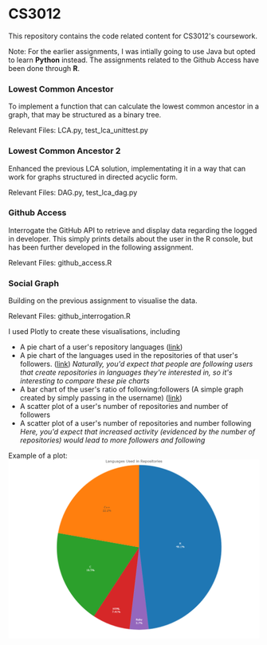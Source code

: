 # CS3012

This repository contains the code related content for CS3012's coursework. 

Note: For the earlier assignments, I was intially going to use Java but opted to learn **Python** instead. The assignments related to the
Github Access have been done through **R**. 

### Lowest Common Ancestor
To implement a function that can calculate the lowest common ancestor in a graph, that may be structured as a binary tree.

Relevant Files: LCA.py, test_lca_unittest.py

### Lowest Common Ancestor 2 
Enhanced the previous LCA solution, implementating it in a way that can work for graphs structured in directed acyclic form.

Relevant Files: DAG.py, test_lca_dag.py

### Github Access
Interrogate the GitHub API to retrieve and display data regarding the logged in developer. This simply prints details about the 
user in the R console, but has been further developed in the following assignment. 

Relevant Files: github_access.R

### Social Graph
Building on the previous assignment to visualise the data.  

Relevant Files: github_interrogation.R

I used Plotly to create these visualisations, including
* A pie chart of a user's repository languages ([link](https://plot.ly/~dugganl1/1/#/))
* A pie chart of the languages used in the repositories of that user's followers. ([link](https://plot.ly/~dugganl1/3/#/))
_Naturally, you'd expect that people are following users that create repositories in languages they're interested in, 
so it's interesting to compare these pie charts_
* A bar chart of the user's ratio of following:followers (A simple graph created by simply passing in the username) ([link](https://plot.ly/~dugganl1/15/#/))
* A scatter plot of a user's number of repositories and number of followers 
* A scatter plot of a user's number of repositories and number following
_Here, you'd expect that increased activity (evidenced by the number of repositories) would lead to more followers and 
following_

Example of a plot:
![alt text](https://github.com/dugganl1/CS3012/blob/master/singleUserLanguages.png)
